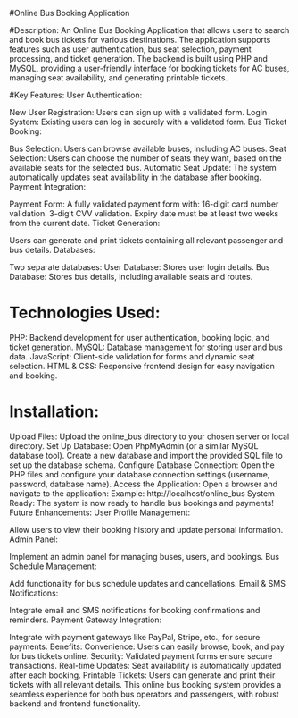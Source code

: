
#Online Bus Booking Application

#Description:
An Online Bus Booking Application that allows users to search and book bus tickets for various destinations. The application supports features such as user authentication, bus seat selection, payment processing, and ticket generation. The backend is built using PHP and MySQL, providing a user-friendly interface for booking tickets for AC buses, managing seat availability, and generating printable tickets.

#Key Features:
User Authentication:

New User Registration: Users can sign up with a validated form.
Login System: Existing users can log in securely with a validated form.
Bus Ticket Booking:

Bus Selection: Users can browse available buses, including AC buses.
Seat Selection: Users can choose the number of seats they want, based on the available seats for the selected bus.
Automatic Seat Update: The system automatically updates seat availability in the database after booking.
Payment Integration:

Payment Form: A fully validated payment form with:
16-digit card number validation.
3-digit CVV validation.
Expiry date must be at least two weeks from the current date.
Ticket Generation:

Users can generate and print tickets containing all relevant passenger and bus details.
Databases:

Two separate databases:
User Database: Stores user login details.
Bus Database: Stores bus details, including available seats and routes.
# Technologies Used:
PHP: Backend development for user authentication, booking logic, and ticket generation.
MySQL: Database management for storing user and bus data.
JavaScript: Client-side validation for forms and dynamic seat selection.
HTML & CSS: Responsive frontend design for easy navigation and booking.
# Installation:
Upload Files:
Upload the online_bus directory to your chosen server or local directory.
Set Up Database:
Open PhpMyAdmin (or a similar MySQL database tool).
Create a new database and import the provided SQL file to set up the database schema.
Configure Database Connection:
Open the PHP files and configure your database connection settings (username, password, database name).
Access the Application:
Open a browser and navigate to the application:
Example: http://localhost/online_bus
System Ready:
The system is now ready to handle bus bookings and payments!
Future Enhancements:
User Profile Management:

Allow users to view their booking history and update personal information.
Admin Panel:

Implement an admin panel for managing buses, users, and bookings.
Bus Schedule Management:

Add functionality for bus schedule updates and cancellations.
Email & SMS Notifications:

Integrate email and SMS notifications for booking confirmations and reminders.
Payment Gateway Integration:

Integrate with payment gateways like PayPal, Stripe, etc., for secure payments.
Benefits:
Convenience: Users can easily browse, book, and pay for bus tickets online.
Security: Validated payment forms ensure secure transactions.
Real-time Updates: Seat availability is automatically updated after each booking.
Printable Tickets: Users can generate and print their tickets with all relevant details.
This online bus booking system provides a seamless experience for both bus operators and passengers, with robust backend and frontend functionality.
